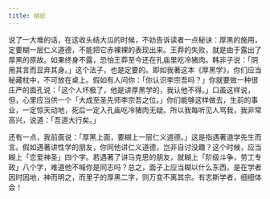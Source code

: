 ```yaml
---
title: 结论
---
```


说了一大堆的话，在这收头结大瓜的时候，不妨告诉读者一点秘诀：厚黑的施用，定要糊一层仁义道德，不能把它赤裸裸的表现出来。王莽的失败，就是由于露出了厚黑的原故。如果终身不露，恐怕王莽至今还在孔庙里吃冷猪肉。韩非子说：「阴用其言而显弃其身。」这个法子，也是定要的。即如我著这本《厚黑学》，你们应当秘藏枕中，不可放在桌上。假如有人问你：「你认识李宗吾吗？」你就要做一种很庄严的面孔说：「这个人坏极了，他是讲厚黑学的，我认他不得。」口虽这样说，但，心里应当供一个「大成至圣先师李宗吾之位。」你们能够这样做去，生前的事业，一定惊天动地，死后一定入孔庙吃冷猪肉无疑。所以我每听见人骂我，我非常高兴，说道：「吾道大行矣。」

还有一点，我前面说：「厚黑上面，要糊上一层仁义道德。」这是指遇著道学先生而言。假如遇著讲性学的朋友，你同他讲仁义道德，岂非自讨没趣？这个时候，应当糊上「恋爱神圣」四个字。若遇著了讲马克思的朋友，就糊上「阶级斗争，劳工专政」八个字，难道他不喊你是同志吗？总之，面子上应当糊以什么东西，是在学者因时因地，神而明之，而里子的厚黑二字，则万变不离其宗。有志斯学者，细细体会！
